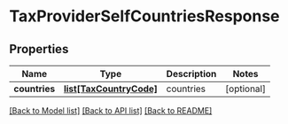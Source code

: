 # TaxProviderSelfCountriesResponse

## Properties
Name | Type | Description | Notes
------------ | ------------- | ------------- | -------------
**countries** | [**list[TaxCountryCode]**](TaxCountryCode.md) | countries | [optional] 

[[Back to Model list]](../README.md#documentation-for-models) [[Back to API list]](../README.md#documentation-for-api-endpoints) [[Back to README]](../README.md)


